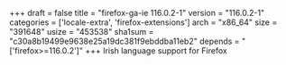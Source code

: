 +++
draft = false
title = "firefox-ga-ie 116.0.2-1"
version = "116.0.2-1"
categories = ['locale-extra', 'firefox-extensions']
arch = "x86_64"
size = "391648"
usize = "453538"
sha1sum = "c30a8b19499e9638e25a19dc381f9ebddba11eb2"
depends = "['firefox>=116.0.2']"
+++
Irish language support for Firefox